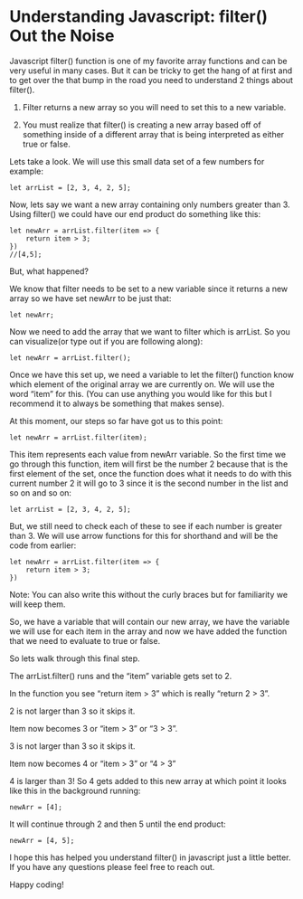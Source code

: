 # Understanding Javascript: filter() Out the Noise

Javascript filter() function is one of my favorite array functions and can be very useful in many cases. But it can be tricky to get the hang of at first and to get over the that bump in the road you need to understand 2 things about filter().

1. Filter returns a new array so you will need to set this to a new variable.

2. You must realize that filter() is creating a new array based off of something inside of a different array that is being interpreted as either true or false.

Lets take a look. We will use this small data set of a few numbers for example:
```
let arrList = [2, 3, 4, 2, 5];
```
Now, lets say we want a new array containing only numbers greater than 3. Using filter() we could have our end product do something like this:
```
let newArr = arrList.filter(item => {
    return item > 3;
})
//[4,5];
```
But, what happened?

We know that filter needs to be set to a new variable since it returns a new array so we have set newArr to be just that:
```
let newArr;
```
Now we need to add the array that we want to filter which is arrList. So you can visualize(or type out if you are following along):
```
let newArr = arrList.filter();
```
Once we have this set up, we need a variable to let the filter() function know which element of the original array we are currently on. We will use the word “item” for this. (You can use anything you would like for this but I recommend it to always be something that makes sense).

At this moment, our steps so far have got us to this point:
```
let newArr = arrList.filter(item);
```
This item represents each value from newArr variable. So the first time we go through this function, item will first be the number 2 because that is the first element of the set, once the function does what it needs to do with this current number 2 it will go to 3 since it is the second number in the list and so on and so on:
```
let arrList = [2, 3, 4, 2, 5];
```
But, we still need to check each of these to see if each number is greater than 3. We will use arrow functions for this for shorthand and will be the code from earlier:
```
let newArr = arrList.filter(item => {
    return item > 3;
})
```
Note: You can also write this without the curly braces but for familiarity we will keep them.

So, we have a variable that will contain our new array, we have the variable we will use for each item in the array and now we have added the function that we need to evaluate to true or false.

So lets walk through this final step.

The arrList.filter() runs and the “item” variable gets set to 2.

In the function you see “return item > 3” which is really “return 2 > 3”.

2 is not larger than 3 so it skips it.

Item now becomes 3 or “item > 3” or “3 > 3”.

3 is not larger than 3 so it skips it.

Item now becomes 4 or “item > 3” or “4 > 3”

4 is larger than 3! So 4 gets added to this new array at which point it looks like this in the background running:
```
newArr = [4];
```
It will continue through 2 and then 5 until the end product:
```
newArr = [4, 5];
```
I hope this has helped you understand filter() in javascript just a little better. If you have any questions please feel free to reach out.

Happy coding!

